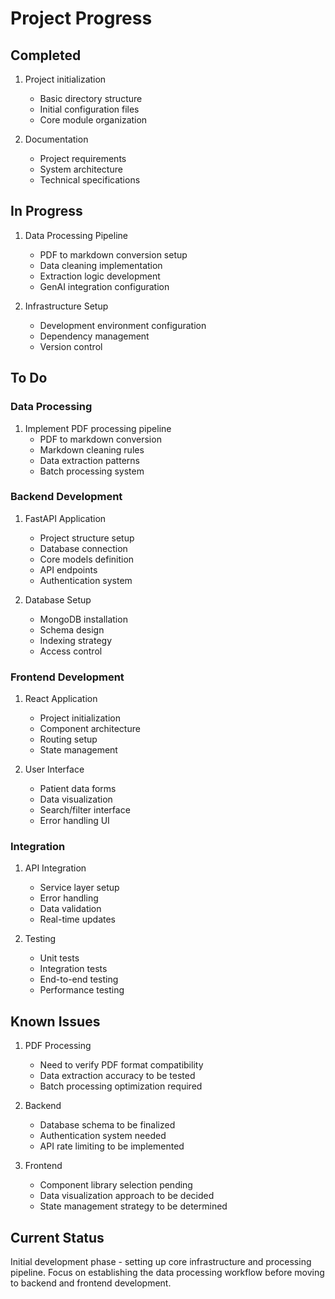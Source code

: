 # Project Progress

## Completed
1. Project initialization
   - Basic directory structure
   - Initial configuration files
   - Core module organization

2. Documentation
   - Project requirements
   - System architecture
   - Technical specifications

## In Progress
1. Data Processing Pipeline
   - PDF to markdown conversion setup
   - Data cleaning implementation
   - Extraction logic development
   - GenAI integration configuration

2. Infrastructure Setup
   - Development environment configuration
   - Dependency management
   - Version control

## To Do

### Data Processing
1. Implement PDF processing pipeline
   - PDF to markdown conversion
   - Markdown cleaning rules
   - Data extraction patterns
   - Batch processing system

### Backend Development
1. FastAPI Application
   - Project structure setup
   - Database connection
   - Core models definition
   - API endpoints
   - Authentication system

2. Database Setup
   - MongoDB installation
   - Schema design
   - Indexing strategy
   - Access control

### Frontend Development
1. React Application
   - Project initialization
   - Component architecture
   - Routing setup
   - State management

2. User Interface
   - Patient data forms
   - Data visualization
   - Search/filter interface
   - Error handling UI

### Integration
1. API Integration
   - Service layer setup
   - Error handling
   - Data validation
   - Real-time updates

2. Testing
   - Unit tests
   - Integration tests
   - End-to-end testing
   - Performance testing

## Known Issues
1. PDF Processing
   - Need to verify PDF format compatibility
   - Data extraction accuracy to be tested
   - Batch processing optimization required

2. Backend
   - Database schema to be finalized
   - Authentication system needed
   - API rate limiting to be implemented

3. Frontend
   - Component library selection pending
   - Data visualization approach to be decided
   - State management strategy to be determined

## Current Status
Initial development phase - setting up core infrastructure and processing pipeline. Focus on establishing the data processing workflow before moving to backend and frontend development.
